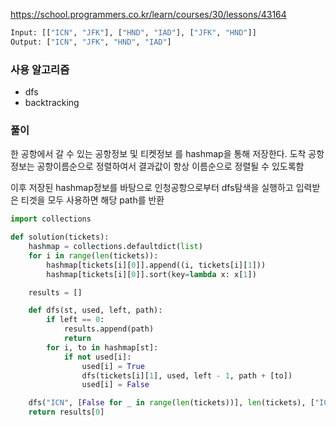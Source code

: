 https://school.programmers.co.kr/learn/courses/30/lessons/43164

```python
Input: [["ICN", "JFK"], ["HND", "IAD"], ["JFK", "HND"]]
Output: ["ICN", "JFK", "HND", "IAD"]
```

### 사용 알고리즘

- dfs
- backtracking

### 풀이

한 공항에서 갈 수 있는 공항정보 및 티켓정보 를 hashmap을 통해 저장한다. 도착 공항 정보는 공항이름순으로 정렬하여서 결과값이 항상 이름순으로 정렬될 수 있도록함

이후 저장된 hashmap정보를 바탕으로 인청공항으로부터 dfs탐색을 실행하고 입력받은 티겟을 모두 사용하면 해당 path를 반환

```python
import collections

def solution(tickets):
    hashmap = collections.defaultdict(list)
    for i in range(len(tickets)):
        hashmap[tickets[i][0]].append((i, tickets[i][1]))
        hashmap[tickets[i][0]].sort(key=lambda x: x[1])

    results = []

    def dfs(st, used, left, path):
        if left == 0:
            results.append(path)
            return
        for i, to in hashmap[st]:
            if not used[i]:
                used[i] = True
                dfs(tickets[i][1], used, left - 1, path + [to])
                used[i] = False

    dfs("ICN", [False for _ in range(len(tickets))], len(tickets), ["ICN"])
    return results[0]
```